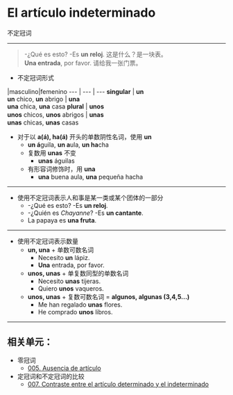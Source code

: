 # El artículo indeterminado
不定冠词

-----

> -¿Qué es esto? -Es **un reloj**. 这是什么？是一块表。
> <br>
> **Una entrada**, por favor. 请给我一张门票。

* 不定冠词形式

|masculino|femenino
--- | --- | ---
**singular** | **un** <br> **un** chico, **un** abrigo | **una** <br> **una** chica, **una** casa
**plural** | **unos** <br> **unos** chicos, **unos** abrigos | **unas**　<br> **unas** chicas, **unas** casas

* 对于以 **a(á), ha(á)** 开头的单数阴性名词，使用 **un**
  * **un á**guila, **un a**ula, **un ha**cha
  * 复数用 **unas** 不变
    * **unas** águilas
  * 有形容词修饰时，用 **una**
    * **una** buena aula, **una** pequeña hacha

----

* 使用不定冠词表示人和事是某一类或某个团体的一部分
  * -¿Qué es esto? -Es **un reloj**.
  * -¿Quién es _Chayanne_? -Es **un cantante**.
  * La papaya es **una fruta**.  

----

* 使用不定冠词表示数量
  * **un, una** + 单数可数名词
    * Necesito **un** lápiz.
    * **Una** entrada, por favor.
  * **unos, unas** + 单复数同型的单数名词
    * Necesito **unas** tijeras.
    * Quiero **unos** vaqueros.
  * **unos, unas** + 复数可数名词 = **algunos, algunas (3,4,5...)**
    * Me han regalado **unas** flores.
    * He comprado **unos** libros.

-----

## 相关单元：
- 零冠词
  - [005. Ausencia de artículo](notes/005-un-coche-coche.md)
- 定冠词和不定冠词的比较
  - [007. Contraste entre el artículo determinado y el indeterminado](notes/007-un-perro-el-perro.md)
